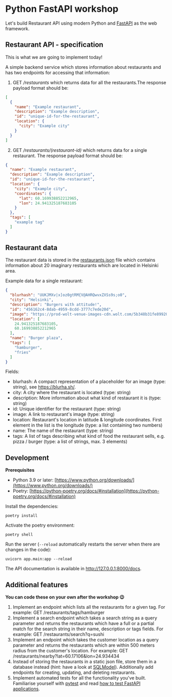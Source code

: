 # Python FastAPI workshop
Let's build Restaurant API using modern Python and [FastAPI](https://fastapi.tiangolo.com/) as the web framework.

## Restaurant API - specification
This is what we are going to implement today!

A simple backend service which stores information about restaurants and has two endpoints for accessing that information:
1. GET _/restaurants_ which returns data for all the restaurants.The response payload format should be:
```json
[
  {
    "name": "Example restaurant",
    "description": "Example description",
    "id": "unique-id-for-the-restaurant",
    "location": {
      "city": "Example city"
    }
  }
]
```

2. GET _/restaurants/(restaurant-id)_ which returns data for a single restaurant. The response payload format should be:
```json
{
  "name": "Example restaurant",
  "description": "Example description",
  "id": "unique-id-for-the-restaurant",
  "location": {
    "city": "Example city",
    "coordinates": {
      "lat": 60.169938852212965,
      "lon": 24.941325187683105
    }
  },
  "tags": [
    "example tag"
  ]
}
```


## Restaurant data
The restaurant data is stored in the [restaurants.json](app/restaurants.json) file which contains information about 20 imaginary restaurants which are located in Helsinki area.

Example data for a single restaurant:
```json
{
  "blurhash": "UUKJMXv|x]oz0gtRM{V@AHRQwvxZXSs9s;o0",
  "city": "Helsinki",
  "description": "Burgers with attitude!",
  "id": "456162c4-8dab-4959-8cdd-3777c7ede20d",
  "image": "https://prod-wolt-venue-images-cdn.wolt.com/5b348b31fe8992000bbec771/2be8c7738b220df2f9a0974da5c90d90",
  "location": [
    24.941325187683105,
    60.169938852212965
  ],
  "name": "Burger plaza",
  "tags": [
    "hamburger",
    "fries"
  ]
}
```

Fields:

* blurhash: A compact representation of a placeholder for an image (type: string), see https://blurha.sh/.
* city: A city where the restaurant is located (type: string)
* description: More information about what kind of restaurant it is (type: string)
* id: Unique identifier for the restaurant (type: string)
* image: A link to restaurant's image (type: string)
* location: Restaurant's location in latitude & longitude coordinates. First element in the list is the longitude (type: a list containing two numbers)
* name: The name of the restaurant (type: string)
* tags: A list of tags describing what kind of food the restaurant sells, e.g. pizza / burger (type: a list of strings, max. 3 elements)

## Development
**Prerequisites**
* Python 3.9 or later: [https://www.python.org/downloads/](https://www.python.org/downloads/)
* Poetry: [https://python-poetry.org/docs/#installation](https://python-poetry.org/docs/#installation)

Install the dependencies:
```
poetry install
```

Activate the poetry environment:
```
poetry shell
```
Run the server (`--reload` automatically restarts the server when there are changes in the code):
```
uvicorn app.main:app --reload
```

The API documentation is available in http://127.0.0.1:8000/docs.

## Additional features

__You can code these on your own after the workshop 😉__
1. Implement an endpoint which lists all the restaurants for a given tag. For example: GET /restaurants/tags/hamburger
2. Implement a search endpoint which takes a search string as a query parameter and returns the restaurants which have a full or a partial match for the search string in their name, description or tags fields. For example: GET /restaurants/search?q=sushi
3. Implement an endpoint which takes the customer location as a query parameter and returns the restaurants which are within 500 meters radius from the customer's location. For example: GET /restaurants/nearby?lat=60.17106&lon=24.934434
4. Instead of storing the restaurants in a static json file, store them in a database instead (hint: have a look at [SQLModel](https://sqlmodel.tiangolo.com/)). Additionally add endpoints for creating, updating, and deleting restaurants.
5. Implement automated tests for all the functionality you've built. Familiarise yourself with [pytest](https://docs.pytest.org/en/latest/) and read [how to test FastAPI applications](https://fastapi.tiangolo.com/tutorial/testing/).